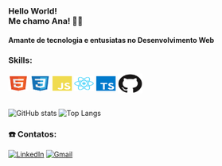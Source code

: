### Hello World! <br>Me chamo Ana! ✌🏻

#### Amante de tecnologia e entusiatas no Desenvolvimento Web
### Skills: 

 <div style="display: inline_block"> 
  <img align="center" alt="HTML" height="30" width="40" src="https://raw.githubusercontent.com/devicons/devicon/master/icons/html5/html5-original.svg">
  <img align="center" alt="CSS" height="30" width="40" src="https://raw.githubusercontent.com/devicons/devicon/master/icons/css3/css3-original.svg">
  <img align="center" alt="Rafa-Js" height="30" width="40" src="https://raw.githubusercontent.com/devicons/devicon/master/icons/javascript/javascript-plain.svg">
  <img align="center" alt="React" height="30" width="40" src="https://raw.githubusercontent.com/devicons/devicon/master/icons/react/react-original.svg">
  <img align="center" alt="Ts" height="30" width="40" src="https://raw.githubusercontent.com/devicons/devicon/master/icons/typescript/typescript-plain.svg">
  <img align="center" alt="github" title="Github" height="40" width="50" src="https://raw.githubusercontent.com/devicons/devicon/master/icons/github/github-original.svg">

</div> 
<br>

![ GitHub stats](https://github-readme-stats.vercel.app/api?username=anaquarele&show_icons=true&theme=dark)
![Top Langs](https://github-readme-stats.vercel.app/api/top-langs/?username=anaquarele&layout=compact)


### ☎️ Contatos:  
[![LinkedIn](https://img.shields.io/badge/LinkedIn-0077B5?style=for-the-badge&logo=linkedin&logoColor=white)](https://www.linkedin.com/in/angelica-fsilva/)
[![Gmail](https://img.shields.io/badge/Gmail-D14836?style=for-the-badge&logo=gmail&logoColor=white)](anaquarele@gmail.com)

 
